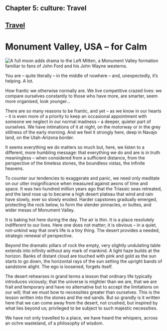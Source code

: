 Chapter  5: culture: Travel
--------------------------

[Travel](../category/culture/travel/index.html)
-----------------------------------------------

Monument Valley, USA – for Calm
===============================

![A full moon adds drama to the Left Mitten, a Monument Valley formation familiar to fans of John Ford and his John Wayne westerns.](http://i0.wp.com/www.thebookoflife.org/wp-content/uploads/2014/09/1129591721.jpg)

<span class="s1">You are – quite literally – in the middle of nowhere – and, unexpectedly, it’s helping. A lot.</span>

<span class="s1">How frantic we otherwise normally are. We live competitive crazed lives: we compare ourselves constantly to those who have more, are smarter, seem more organised, look younger…</span>

<span class="s1">There are so many reasons to be frantic, and yet – as we know in our hearts – it is even more of a priority to keep an occasional appointment with someone we neglect in our normal madness – a deeper, quieter part of ourselves. We have intimations of it at night, on the motorway or in the grey stillness of the early morning. And we feel it strongly here, deep in Navajo land, on the Utah-Arizona border.</span>

<span class="s1">It seems everything we do matters so much but, here, we listen to a different, more humbling message: that everything we do and are is in truth meaningless – when considered from a sufficient distance, from the perspective of the timeless stones, the boundless vistas, the infinite heavens.</span>

<span class="s1">To counter our tendencies to exaggerate and panic, we need only meditate on our utter insignificance when measured against aeons of time and space. It was two hundred million years ago that the Triassic seas retreated, and the land rose up to became a high desert plateau that wind and rain have slowly, ever so slowly eroded. Harder capstones gradually emerged, protecting the rock below, to form the slender pinnacles, or buttes, and wider mesas of Monument Valley.</span>

<span class="s1">It is baking hot here during the day. The air is thin. It is a place resolutely indifferent to our lives. Here one does not matter; it is obvious – in a quiet, not-unkind way that one’s life is a tiny thing. The desert provides a needed, strategic renewal of perspective.</span>

<span class="s1">Beyond the dramatic pillars of rock the empty, very slightly undulating table extends into infinity without any mark of mankind. A light haze builds at the horizon. Banks of distant cloud are touched with pink and gold as the sun starts to go down, the horizontal rays of the sun setting the upright bands of sandstone alight. The ego is loosened, forgets itself.</span>

<span class="s1">The desert rehearses in grand terms a lesson that ordinary life typically introduces viciously; that the universe is mightier than we are, that we are frail and temporary and have no alternative but to accept the limitations on our will; that we must bow to necessities greater than ourselves. This is the lesson written into the stones and the red sands. But so grandly is it written here that we can come away from the desert, not crushed, but inspired by what lies beyond us; privileged to be subject to such majestic necessities.</span>

<span class="s1">We have not only travelled to a place, we have heard the whispers, across an ochre wasteland, of a philosophy of wisdom.</span>

<span class="s1"> </span>

<span class="s1">  </span>

